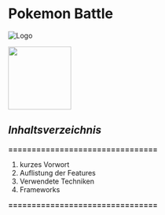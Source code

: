 # Pokemon Battle

![Logo](https://github.com/SI-Classroom-Batch-010/3-abschlussprojekt-AsunaKangura/blob/main/app/src/main/res/drawable/pokemon_logo.png)

<img src="src/main/res/drawable/pokemon_logo.png" width="128"/>


## *Inhaltsverzeichnis*

**================================**

1. kurzes Vorwort
2. Auflistung der Features
3. Verwendete Techniken
4. Frameworks

**================================**

